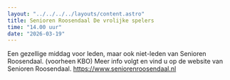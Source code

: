 ```yaml
---
layout: "../../../../layouts/content.astro"
title: Senioren Roosendaal De vrolijke spelers
time: "14.00 uur"
date: "2026-03-19"
---
```


Een gezellige middag voor leden, maar ook niet-leden van Senioren Roosendaal. (voorheen KBO)
Meer info volgt en vind u op de website van Senioren Roosendaal.
https://www.seniorenroosendaal.nl
